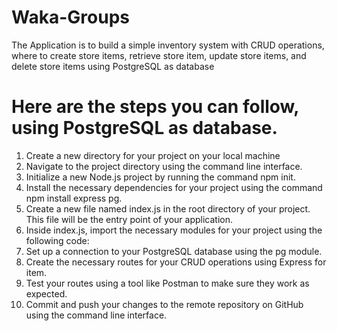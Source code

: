 # Waka-Groups
The Application is to build a simple inventory system with CRUD operations, where to create store items, retrieve store item, update store items, and delete store items using PostgreSQL as database
# Here are the steps you can follow, using PostgreSQL as database. 
1)  Create a new directory for your project on your local machine
2)  Navigate to the project directory using the command line interface.
3)  Initialize a new Node.js project by running the command npm init.
4)  Install the necessary dependencies for your project using the command npm install express pg.
5)  Create a new file named index.js in the root directory of your project. This file will be the entry point of your application.
6)  Inside index.js, import the necessary modules for your project using the following code:
7)  Set up a connection to your PostgreSQL database using the pg module.
8)  Create the necessary routes for your CRUD operations using Express for item.
9)  Test your routes using a tool like Postman to make sure they work as expected.
10) Commit and push your changes to the remote repository on GitHub using the command line interface.
